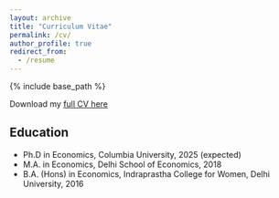 ```yaml
---
layout: archive
title: "Curriculum Vitae"
permalink: /cv/
author_profile: true
redirect_from:
  - /resume
---
```


{% include base_path %}

Download my [full CV here](https://akankshavardani.github.io/files/CV.pdf)

Education
---

* Ph.D in Economics, Columbia University, 2025 (expected)
* M.A. in Economics, Delhi School of Economics, 2018 
* B.A. (Hons) in Economics, Indraprastha College for Women, Delhi University, 2016